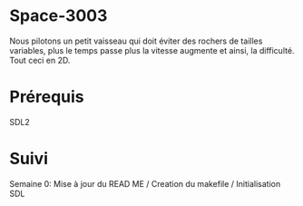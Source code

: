 # Space-3003
Nous pilotons un petit vaisseau qui doit éviter des rochers de tailles variables, plus le temps passe plus la vitesse augmente et ainsi, la difficulté. Tout ceci en 2D.

# Prérequis
SDL2

# Suivi
Semaine 0:
Mise à jour du READ ME / Creation du makefile / Initialisation SDL